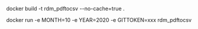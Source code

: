 
docker build -t rdm_pdftocsv --no-cache=true .

docker run -e MONTH=10 -e YEAR=2020 -e GITTOKEN=xxx rdm_pdftocsv

